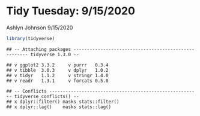 Tidy Tuesday: 9/15/2020
================
Ashlyn Johnson
9/15/2020

``` r
library(tidyverse)
```

    ## -- Attaching packages ----------------------------------------------------- tidyverse 1.3.0 --

    ## v ggplot2 3.3.2     v purrr   0.3.4
    ## v tibble  3.0.3     v dplyr   1.0.2
    ## v tidyr   1.1.2     v stringr 1.4.0
    ## v readr   1.3.1     v forcats 0.5.0

    ## -- Conflicts -------------------------------------------------------- tidyverse_conflicts() --
    ## x dplyr::filter() masks stats::filter()
    ## x dplyr::lag()    masks stats::lag()
